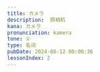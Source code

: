 ```yaml
---
title: カメラ
description:  照相机
kana: カメラ
pronunciation: kamera
tone: ①
type: 名词
pubDate: 2024-08-12 00:00:36
lessonIndex: 2
---
```

